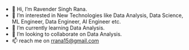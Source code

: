 - 👋 Hi, I’m Ravender Singh Rana.
- 👀 I’m interested in New Technologies like Data Analysis, Data Science, ML Engineer, Data Engineer, AI Engineer etc. 
- 🌱 I’m currently learning Data Analysis.
- 💞️ I’m looking to collaborate on Data Analysis.
- 📫 reach me on rrana15@gmail.com

<!---
rrana157/rrana157 is a ✨ special ✨ repository because its `README.md` (this file) appears on your GitHub profile.
You can click the Preview link to take a look at your changes.
--->
